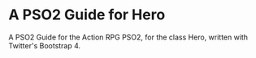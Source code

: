 # A PSO2 Guide for Hero

A PSO2 Guide for the Action RPG PSO2, for the class Hero, written with Twitter's Bootstrap 4.
